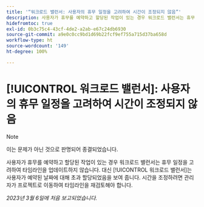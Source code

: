 ```yaml
---
title: '“워크로드 밸런서: 사용자의 휴무 일정을 고려하여 시간이 조정되지 않음”'
description: 사용자가 휴무를 예약하고 할당된 작업이 있는 경우 워크로드 밸런서는 휴무 일정을 고려하여 타임라인을 업데이트하지 않습니다. 대신 워크로드 밸런서는 사용자가 예약된 날짜에 대해 초과 할당되었음을 보여 줍니다. 시간을 조정하려면 관리자가 프로젝트로 이동하여 타임라인을 재검토해야 합니다.
hidefromtoc: true
exl-id: 0b3c75c4-43cf-4de2-a2ab-e67c24db6930
source-git-commit: a9e0c0cc9bd1d69b22fcf9ef755a715d37ba658d
workflow-type: ht
source-wordcount: '149'
ht-degree: 100%

---
```


# [!UICONTROL 워크로드 밸런서]: 사용자의 휴무 일정을 고려하여 시간이 조정되지 않음

>[!NOTE]
>
>이는 문제가 아닌 것으로 판명되어 종결되었습니다.

사용자가 휴무를 예약하고 할당된 작업이 있는 경우 워크로드 밸런서는 휴무 일정을 고려하여 타임라인을 업데이트하지 않습니다. 대신 [!UICONTROL 워크로드 밸런서]는 사용자가 예약된 날짜에 대해 초과 할당되었음을 보여 줍니다. 시간을 조정하려면 관리자가 프로젝트로 이동하여 타임라인을 재검토해야 합니다.

_2023년 3월 6일에 처음 보고되었습니다._
